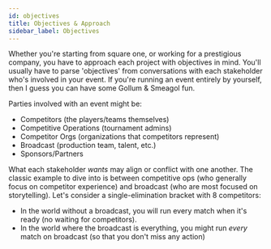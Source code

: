 ```yaml
---
id: objectives
title: Objectives & Approach
sidebar_label: Objectives
---
```


Whether you're starting from square one, or working for a prestigious company,
 you have to approach each project with objectives in mind.
You'll usually have to parse 'objectives' from conversations with each stakeholder who's involved in your event.
If you're running an event entirely by yourself, then I guess you can have some Gollum & Smeagol fun.

Parties involved with an event might be:

* Competitors (the players/teams themselves)
* Competitive Operations (tournament admins)
* Competitor Orgs (organizations that competitors represent)
* Broadcast (production team, talent, etc.)
* Sponsors/Partners

What each stakeholder *wants* may align or conflict with one another.
The classic example to dive into is between competitive ops (who generally focus on competitor experience)
 and broadcast (who are most focused on storytelling).
Let's consider a single-elimination bracket with 8 competitors:

* In the world without a broadcast, you will run every match when it's ready (no waiting for competitors).
* In the world where the broadcast is everything, you might run *every* match on broadcast (so that you don't miss any action)
